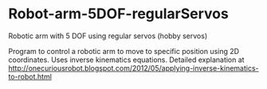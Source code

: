 # Robot-arm-5DOF-regularServos
Robotic arm with 5 DOF using regular servos (hobby servos)

Program to control a robotic arm to move to specific position using 2D coordinates. Uses inverse kinematics equations.
Detailed explanation at http://onecuriousrobot.blogspot.com/2012/05/applying-inverse-kinematics-to-robot.html

